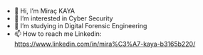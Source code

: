 - 👋 Hi, I’m Miraç KAYA
- 👀 I’m interested in Cyber Security
- 🌱 I’m studying in Digital Forensic Engineering
- 📫 How to reach me Linkedin: https://www.linkedin.com/in/mira%C3%A7-kaya-b3165b220/
